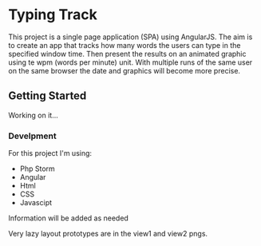 # Typing Track

This project is a single page application (SPA) using AngularJS. The aim is to create an app that tracks
how many words the users can type in the specified window time. Then present the results on an animated graphic using te wpm (words per minute) unit.
With multiple runs of the same user on the same browser the date and graphics will become more precise.

## Getting Started

Working on it...

### Develpment
For this project I'm using:
* Php Storm
* Angular
* Html
* CSS
* Javascipt

Information will be added as needed

Very lazy layout prototypes are in the view1 and view2 pngs.
